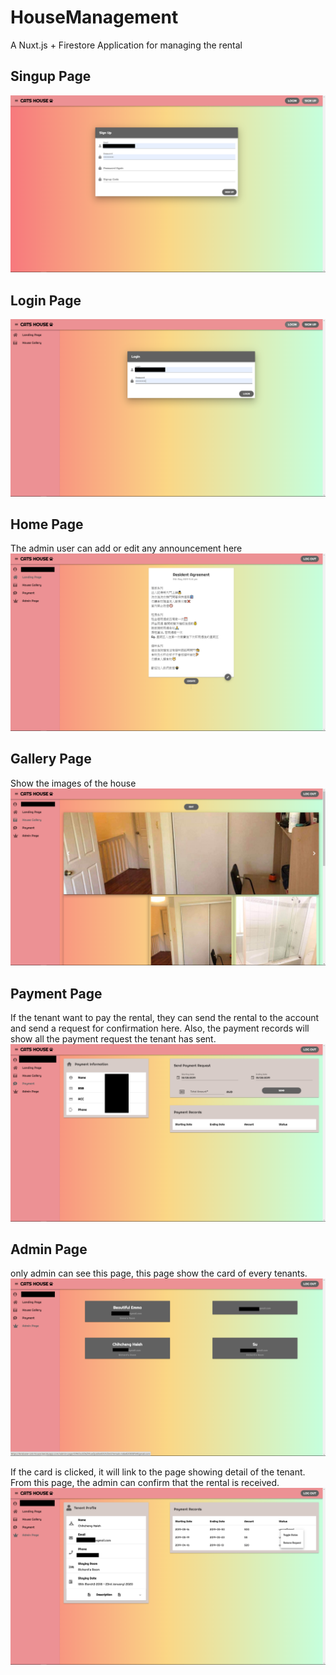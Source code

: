 # HouseManagement
A Nuxt.js + Firestore Application for managing the rental

## Singup Page
![](https://github.com/ChihchengHsieh/HouseManagement/blob/master/house-management/demo/cats-1.png?raw=true)

## Login Page
![](https://github.com/ChihchengHsieh/HouseManagement/blob/master/house-management/demo/cats-2.png?raw=true)

## Home Page
The admin user can add or edit any announcement here
![](https://github.com/ChihchengHsieh/HouseManagement/blob/master/house-management/demo/cats-3.png?raw=true)

## Gallery Page
Show the images of the house
![](https://github.com/ChihchengHsieh/HouseManagement/blob/master/house-management/demo/cats-4.png?raw=true)

## Payment Page
If the tenant want to pay the rental, they can send the rental to the account and send a request for confirmation here. Also, the payment records will show all the payment request the tenant has sent. 
![](https://github.com/ChihchengHsieh/HouseManagement/blob/master/house-management/demo/cats-5.png?raw=true)

## Admin Page
only admin can see this page, this page show the card of every tenants.
![](https://github.com/ChihchengHsieh/HouseManagement/blob/master/house-management/demo/cats-6.png?raw=true)

If the card is clicked, it will link to the page showing detail of the tenant. From this page, the admin can confirm that the rental is received.
![](https://github.com/ChihchengHsieh/HouseManagement/blob/master/house-management/demo/cats-7.png?raw=true)
